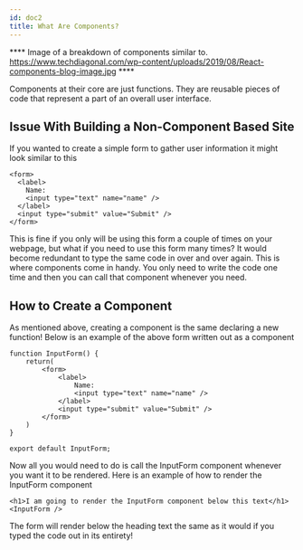 ```yaml
---
id: doc2
title: What Are Components?
---
```


**** Image of a breakdown of components similar to. https://www.techdiagonal.com/wp-content/uploads/2019/08/React-components-blog-image.jpg ****

Components at their core are just functions. They are reusable pieces of code that represent a part of an overall user interface.

## Issue With Building a Non-Component Based Site
If you wanted to create a simple form to gather user information it might look similar to this
```
<form>
  <label>
    Name:
    <input type="text" name="name" />
  </label>
  <input type="submit" value="Submit" />
</form>
```

This is fine if you only will be using this form a couple of times on your webpage, but what if you need to use this form many times? It would become redundant to type the same code in over and over again. This is where components come in handy. You only need to write the code one time and then you can call that component whenever you need.

## How to Create a Component
As mentioned above, creating a component is the same declaring a new function! Below is an example of the above form written out as a component

```
function InputForm() {
    return(
        <form>
            <label>
                Name:
                <input type="text" name="name" />
            </label>
            <input type="submit" value="Submit" />
        </form>
    )
}

export default InputForm;
```

Now all you would need to do is call the InputForm component whenever you want it to be rendered. Here is an example of how to render the InputForm component

```
<h1>I am going to render the InputForm component below this text</h1>
<InputForm />
```

The form will render below the heading text the same as it would if you typed the code out in its entirety!
